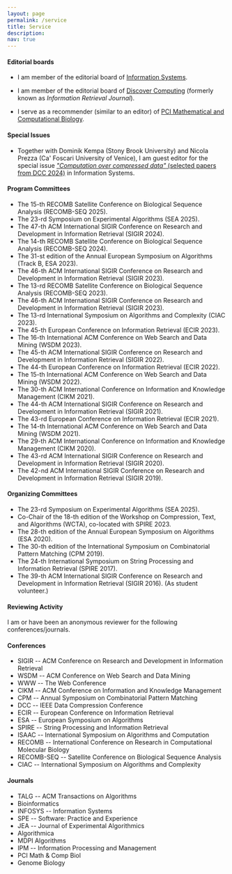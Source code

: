 ```yaml
---
layout: page
permalink: /service
title: Service
description:
nav: true
---
```


#### **Editorial boards**

- I am member of the editorial board of [Information Systems](https://www.sciencedirect.com/journal/information-systems/about/aims-and-scope).

- I am member of the editorial board of [Discover Computing](https://link.springer.com/journal/10791/aims-and-scope) (formerly known as *Information Retrieval Journal*).

- I serve as a recommender (similar to an editor) of [PCI Mathematical and Computational Biology](https://mcb.peercommunityin.org).

#### **Special Issues**

- Together with Dominik Kempa (Stony Brook University) and Nicola Prezza (Ca' Foscari University of Venice), I am guest editor for the special issue [*"Computation over compressed data"* (selected papers from DCC 2024)](https://www.sciencedirect.com/special-issue/305506/computation-over-compressed-data) in Information Systems.

#### **Program Committees**

- The 15-th RECOMB Satellite Conference on Biological Sequence Analysis (RECOMB-SEQ 2025).
- The 23-rd Symposium on Experimental Algorithms (SEA 2025).
- The 47-th ACM International SIGIR Conference on Research and Development in Information Retrieval (SIGIR 2024).
- The 14-th RECOMB Satellite Conference on Biological Sequence Analysis (RECOMB-SEQ 2024).
- The 31-st edition of the Annual European Symposium on Algorithms (Track B, ESA 2023).
- The 46-th ACM International SIGIR Conference on Research and Development in Information Retrieval (SIGIR 2023).
- The 13-rd RECOMB Satellite Conference on Biological Sequence Analysis (RECOMB-SEQ 2023).
- The 46-th ACM International SIGIR Conference on Research and Development in Information Retrieval (SIGIR 2023).
- The 13-rd International Symposium on Algorithms and Complexity (CIAC 2023).
- The 45-th European Conference on Information Retrieval (ECIR 2023).
- The 16-th International ACM Conference on Web Search and Data Mining (WSDM 2023).
- The 45-th ACM International SIGIR Conference on Research and Development in Information Retrieval (SIGIR 2022).
- The 44-th European Conference on Information Retrieval (ECIR 2022).
- The 15-th International ACM Conference on Web Search and Data Mining (WSDM 2022).
- The 30-th ACM International Conference on Information and Knowledge Management (CIKM 2021).
- The 44-th ACM International SIGIR Conference on Research and Development in Information Retrieval (SIGIR 2021).
- The 43-rd European Conference on Information Retrieval (ECIR 2021).
- The 14-th International ACM Conference on Web Search and Data Mining (WSDM 2021).
- The 29-th ACM International Conference on Information and Knowledge Management (CIKM 2020).
- The 43-rd ACM International SIGIR Conference on Research and Development in Information Retrieval (SIGIR 2020).
- The 42-nd ACM International SIGIR Conference on Research and Development in Information Retrieval (SIGIR 2019).

#### **Organizing Committees**

- The 23-rd Symposium on Experimental Algorithms (SEA 2025).
- Co-Chair of the 18-th edition of the Workshop on Compression, Text, and Algorithms (WCTA), co-located with SPIRE 2023.
- The 28-th edition of the Annual European Symposium on Algorithms (ESA 2020).
- The 30-th edition of the International Symposium on Combinatorial Pattern Matching (CPM 2019).
- The 24-th International Symposium on String Processing and Information Retrieval (SPIRE 2017).
- The 39-th ACM International SIGIR Conference on Research and Development in Information Retrieval (SIGIR 2016). (As student volunteer.)



#### **Reviewing Activity**

I am or have been an anonymous reviewer for the following conferences/journals.

#### Conferences

- SIGIR -- ACM Conference on Research and Development in Information Retrieval
- WSDM -- ACM Conference on Web Search and Data Mining
- WWW -- The Web Conference
- CIKM -- ACM Conference on Information and Knowledge Management
- CPM -- Annual Symposium on Combinatorial Pattern Matching
- DCC -- IEEE Data Compression Conference
- ECIR -- European Conference on Information Retrieval
- ESA -- European Symposium on Algorithms
- SPIRE -- String Processing and Information Retrieval
- ISAAC -- International Symposium on Algorithms and Computation
- RECOMB -- International Conference on Research in Computational Molecular Biology
- RECOMB-SEQ -- Satellite Conference on Biological Sequence Analysis
- CIAC -- International Symposium on Algorithms and Complexity

#### Journals

- TALG -- ACM Transactions on Algorithms
- Bioinformatics
- INFOSYS -- Information Systems
- SPE -- Software: Practice and Experience
- JEA -- Journal of Experimental Algorithmics
- Algorithmica
- MDPI Algorithms
- IPM -- Information Processing and Management
- PCI Math & Comp Biol
- Genome Biology
